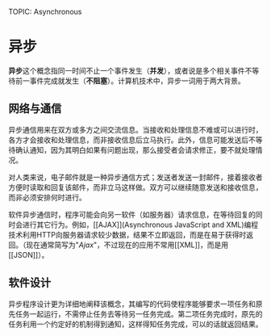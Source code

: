 TOPIC: Asynchronous

# 异步

**异步**这个概念指同一时间不止一个事件发生（**并发**），或者说是多个相关事件不等待前一事件完成就发生（**不阻塞**）。计算机技术中，异步一词用于两大背景。

## 网络与通信

异步通信用来在双方或多方之间交流信息。当接收和处理信息不难或可以进行时，各方才会接收和处理信息，而非接收信息后立马执行。此外，信息可能发送后不等待确认通知，因为其明白如果有问题出现，那么接受者会请求修正，要不就处理情况。

对人类来说，电子邮件就是一种异步通信方式；发送者发送一封邮件，接着接收者方便时读取和回复该邮件，而非立马这样做。双方可以继续随意发送和接收信息，而非必须安排何时进行。

软件异步通信时，程序可能会向另一软件（如服务器）请求信息，在等待回复的同时会进行其它行为。例如，[[AJAX]](Asynchronous JavaScript and XML)编程技术利用HTTP向服务器请求较少数据，结果不立即返回，而是在易于获得时返回。（现在通常简写为"*Ajax*"，不过现在的应用不常用[[XML]]，而是用[[JSON]]）。

## 软件设计

异步程序设计更为详细地阐释该概念，其编写的代码使程序能够要求一项任务和原先任务一起运行，不需停止任务去等待另一任务完成。第二项任务完成时，原先的任务利用一个约定好的机制得到通知，这样得知任务完成，可以的话就返回结果。

